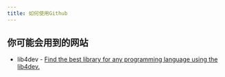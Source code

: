```yaml
---
title: 如何使用Github
---
```


## 你可能会用到的网站
- lib4dev - [Find the best library for any programming language using the lib4dev.](http://www.lib4dev.in/)
